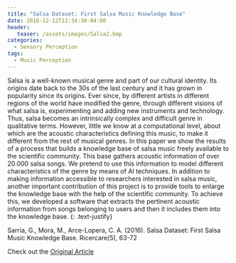 ```yaml
---
title: "Salsa Dataset: First Salsa Music Knowledge Base"
date: 2016-12-12T12:34:30-04:00
header:
   teaser: /assets/images/Salsa2.bmp
categories:
  - Sensory Perception
tags:
  - Music Perception
---
```


Salsa is a well-known musical genre and part of our
cultural identity. Its origins date back to the 30s of
the last century and it has grown in popularity since
its origins. Ever since, by different artists in different
regions of the world have modified the genre, through
different visions of what salsa is, experimenting and
adding new instruments and technology. Thus, salsa
becomes an intrinsically complex and difficult genre
in qualitative terms. However, little we know at a
computational level, about which are the acoustic
characteristics defining this music, to make it different
from the rest of musical genres. In this paper we
show the results of a process that builds a knowledge
base of salsa music freely available to the scientific
community. This base gathers acoustic information
of over 20.000 salsa songs. We pretend to use this
information to model different characteristics of the
genre by means of AI techniques. In addition to making
information accessible to researchers interested in
salsa music, another important contribution of this
project is to provide tools to enlarge the knowledge
base with the help of the scientific community. To
achieve this, we developed a software that extracts
the pertinent acoustic information from songs
belonging to users and then it includes them into the
knowledge base.
{: .text-justify}

Sarria, G., Mora, M., Arce-Lopera, C. A. (2016). 
Salsa Dataset: First Salsa Music Knowledge Base. Ricercare(5), 63-72

Check out the [Original Article][URL] 

[URL]: https://doi.org/10.17230/ricercare.2016.5.5